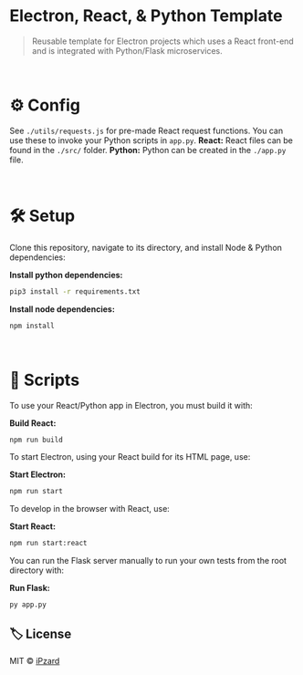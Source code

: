 # Electron, React, & Python Template
> Reusable template for Electron projects which uses a React front-end and is integrated with Python/Flask microservices.
<br>

# ⚙️ Config
See `./utils/requests.js` for pre-made React request functions. You can use these to invoke your Python scripts in `app.py`.
**React:** React files can be found in the `./src/` folder.
**Python:** Python can be created in the `./app.py` file.

<br>

# 🛠️ Setup
Clone this repository, navigate to its directory, and install Node & Python dependencies:

**Install python dependencies:**
```bash
pip3 install -r requirements.txt
```

**Install node dependencies:**
```bash
npm install
```
<br>

# 📜 Scripts
To use your React/Python app in Electron, you must build it with:

**Build React:**
```bash
npm run build
```

To start Electron, using your React build for its HTML page, use:

**Start Electron:**
```bash
npm run start
```

To develop in the browser with React, use:

**Start React:**
```bash
npm run start:react
```

You can run the Flask server manually to run your own tests from the root directory with:

**Run Flask:**
```bash
py app.py
```

## 🏷️ License

MIT © [iPzard](https://github.com/iPzard/electron-react-python-template/blob/master/LICENSE)